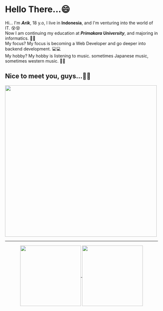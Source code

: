 <h1>Hello There...😄</h1> 

<span>Hi... I'm <i><b>Arik</b></i>, 18 y.o, I live in <b>Indonesia</b>, and I'm venturing into the world of IT. 😵😵</span><br/>
<span>Now I am continuing my education at <i><b>Primakara University</b></i>, and majoring in informatics. 🧑‍🎓</span><br/>
<span>My focus? My focus is becoming a Web Developer and go deeper into backend development. 💻💻</span><br/>
<span>My hobby? My hobby is listening to music. sometimes Japanese music, sometimes western music. 🎵🎵</span><br/>
<h2><b>Nice to meet you, guys...👋👋</b></h2>
<img width=500 src="https://static.wikia.nocookie.net/871741d0-c97f-4fc9-8cea-8f6411385816/scale-to-width/755">

<hr>

<p align="center">
    <a href="https://github.com/anuraghazra/github-readme-stats">
      <img height=200 align="center" src="https://github-readme-stats.vercel.app/api?username=ArikusumaWardana&show_icons=true" />
    </a>
    <a href="https://github.com/anuraghazra/convoychat">
      <img height=200 align="center" src="https://github-readme-stats.vercel.app/api/top-langs?username=ArikusumaWardana&layout=compact&langs_count=8&card_width=320" />
    </a>
</p>
